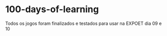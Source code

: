 # 100-days-of-learning
Todos os jogos foram finalizados e testados para usar na EXPOET dia 09 e 10





